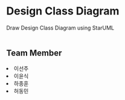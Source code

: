 # Design Class Diagram
Draw Design Class Diagram using StarUML
<br/>
<br/>
## Team Member
<li>이선주</li>
<li>이윤식</li>
<li>하종훈</li>
<li>허동민</li>
